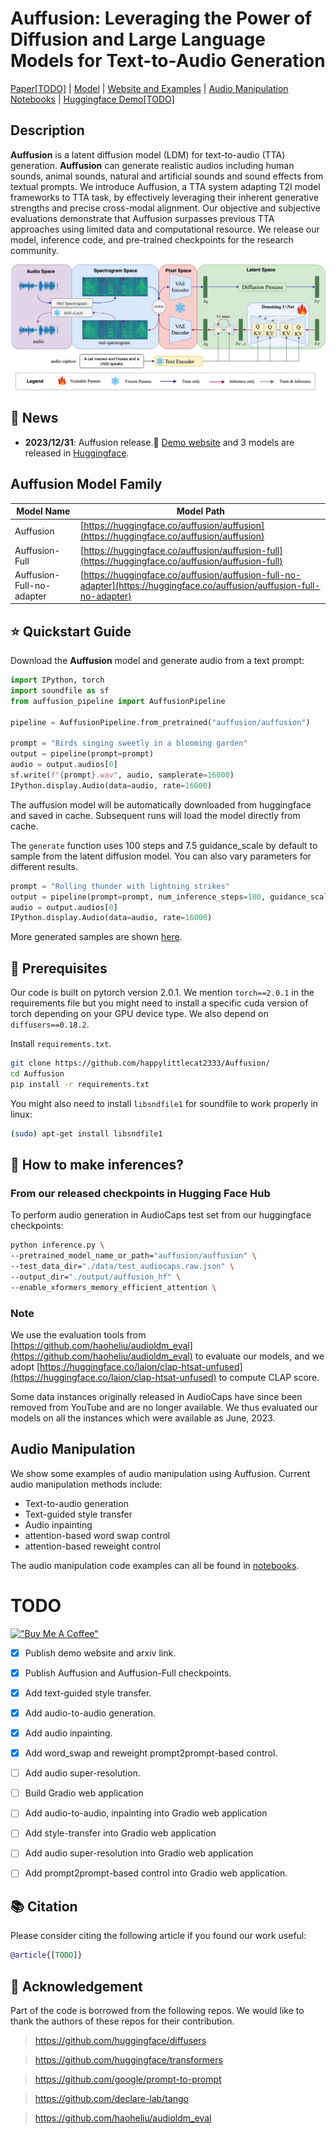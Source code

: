 # Auffusion: Leveraging the Power of Diffusion and Large Language Models for Text-to-Audio Generation

<!-- ![cover](img/tango-neurips.png) -->

[Paper[TODO]]([TODO]) | [Model](https://huggingface.co/auffusion/auffusion) | [Website and Examples](https://auffusion.github.io) | [Audio Manipulation Notebooks](https://github.com/happylittlecat2333/Auffusion/tree/main/notebooks/README.md) | [Huggingface Demo[TODO]](https://huggingface.co/spaces/auffusion/auffusion) 

## Description

**Auffusion** is a latent diffusion model (LDM) for text-to-audio (TTA) generation. **Auffusion** can generate realistic audios including human sounds, animal sounds, natural and artificial sounds and sound effects from textual prompts. We introduce Auffusion, a TTA system adapting T2I model frameworks to TTA task, by effectively leveraging their inherent generative strengths and precise cross-modal alignment. Our objective and subjective evaluations demonstrate that Auffusion surpasses previous TTA approaches using limited data and computational resource. We release our model, inference code, and pre-trained checkpoints for the research community.


<p align="center">
  <img src=img/overview.png />
</p>


## 🚀 News

- **2023/12/31**: Auffusion release.📣 [Demo website](https://auffusion.github.io/) and 3 models are released in [Huggingface](https://huggingface.co/auffusion). 


## Auffusion Model Family

| Model Name                 | Model Path                                                                                                              |
|----------------------------|------------------------------------------------------------------------------------------------------------------------ |
| Auffusion                  | [https://huggingface.co/auffusion/auffusion](https://huggingface.co/auffusion/auffusion)                                |
| Auffusion-Full             | [https://huggingface.co/auffusion/auffusion-full](https://huggingface.co/auffusion/auffusion-full)                      |
| Auffusion-Full-no-adapter  | [https://huggingface.co/auffusion/auffusion-full-no-adapter](https://huggingface.co/auffusion/auffusion-full-no-adapter)|



## ⭐ Quickstart Guide

Download the **Auffusion** model and generate audio from a text prompt:

```python
import IPython, torch
import soundfile as sf
from auffusion_pipeline import AuffusionPipeline

pipeline = AuffusionPipeline.from_pretrained("auffusion/auffusion")

prompt = "Birds singing sweetly in a blooming garden"
output = pipeline(prompt=prompt)
audio = output.audios[0]
sf.write(f"{prompt}.wav", audio, samplerate=16000)
IPython.display.Audio(data=audio, rate=16000)
```

The auffusion model will be automatically downloaded from huggingface and saved in cache. Subsequent runs will load the model directly from cache.

The `generate` function uses 100 steps and 7.5 guidance_scale by default to sample from the latent diffusion model. You can also vary parameters for different results.

```python
prompt = "Rolling thunder with lightning strikes"
output = pipeline(prompt=prompt, num_inference_steps=100, guidance_scale=7.5)
audio = output.audios[0]
IPython.display.Audio(data=audio, rate=16000)
```


More generated samples are shown [here](https://auffusion.github.io).

## 📀 Prerequisites

Our code is built on pytorch version 2.0.1. We mention `torch==2.0.1` in the requirements file but you might need to install a specific cuda version of torch depending on your GPU device type. We also depend on `diffusers==0.18.2`.

Install `requirements.txt`.

```bash
git clone https://github.com/happylittlecat2333/Auffusion/
cd Auffusion
pip install -r requirements.txt
```

You might also need to install `libsndfile1` for soundfile to work properly in linux:

```bash
(sudo) apt-get install libsndfile1
```

## 🐍 How to make inferences?

### From our released checkpoints in Hugging Face Hub

To perform audio generation in AudioCaps test set from our huggingface checkpoints:

```bash
python inference.py \
--pretrained_model_name_or_path="auffusion/auffusion" \
--test_data_dir="./data/test_audiocaps.raw.json" \
--output_dir="./output/auffusion_hf" \
--enable_xformers_memory_efficient_attention \
```

### Note

We use the evaluation tools from [https://github.com/haoheliu/audioldm_eval](https://github.com/haoheliu/audioldm_eval) to evaluate our models, and we adopt [https://huggingface.co/laion/clap-htsat-unfused](https://huggingface.co/laion/clap-htsat-unfused) to compute CLAP score.

Some data instances originally released in AudioCaps have since been removed from YouTube and are no longer available. We thus evaluated our models on all the instances which were available as June, 2023.

## Audio Manipulation

We show some examples of audio manipulation using Auffusion. Current audio manipulation methods include:

- Text-to-audio generation
- Text-guided style transfer
- Audio inpainting
- attention-based word swap control
- attention-based reweight control

The audio manipulation code examples can all be found in [notebooks](notebooks/README.md).

# TODO

[!["Buy Me A Coffee"](https://www.buymeacoffee.com/assets/img/custom_images/orange_img.png)](https://www.buymeacoffee.com/happylittlecat)

- [x] Publish demo website and arxiv link.
- [x] Publish Auffusion and Auffusion-Full checkpoints.
- [x] Add text-guided style transfer.
- [x] Add audio-to-audio generation.
- [x] Add audio inpainting.
- [x] Add word_swap and reweight prompt2prompt-based control.
- [ ] Add audio super-resolution.
- [ ] Build Gradio web application
- [ ] Add audio-to-audio, inpainting into Gradio web application
- [ ] Add style-transfer into Gradio web application
- [ ] Add audio super-resolution into Gradio web application
- [ ] Add prompt2prompt-based control into Gradio web application.



## 📚 Citation
Please consider citing the following article if you found our work useful:

```bibtex
@article{[TODO]}
```

## 🙏 Acknowledgement
Part of the code is borrowed from the following repos. We would like to thank the authors of these repos for their contribution.

> https://github.com/huggingface/diffusers

> https://github.com/huggingface/transformers

> https://github.com/google/prompt-to-prompt

> https://github.com/declare-lab/tango

> https://github.com/haoheliu/audioldm_eval

